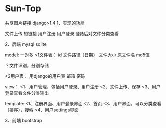 Sun-Top
=======

共享图片链接
django>1.4
1、实现的功能

文件上传
短链接
用户注册
用户登录
登陆后对文件分类查看

2、后端
mysql sqlite

model:
一对多
<1文件表：
id   文件路径（日期） 文件大小 原文件名 md5值

？文件识别，分别存储

<2用户表：
用django的用户表
邮箱  密码

view：
<1、用户管理，包括用户登录、用户注册
<2、文件上传、保存
<3、用户登录查看文件分类输出


template:
<1、注册界面、用户登录界面
<2、首页
<3、用户界面，可以分类查看（排序），搜索
<4、用户settings界面



3、前端
bootstrap
